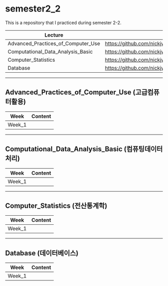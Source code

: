# semester2_2

This is a repository that I practiced during semester 2-2.


| Lecture | Link |
| - | - |
| Advanced_Practices_of_Computer_Use | https://github.com/nickjw0205/semester2_2/tree/master/Advanced_Practices_of_Computer_Use |
| Computational_Data_Analysis_Basic | https://github.com/nickjw0205/semester2_2/tree/master/Computational_Data_Analysis_Basic |
| Computer_Statistics | https://github.com/nickjw0205/semester2_2/tree/master/Computer_Statistics |
| Database | https://github.com/nickjw0205/semester2_2/tree/master/Database |

------------

## Advanced_Practices_of_Computer_Use (고급컴퓨터활용)

| Week | Content |
| - | - |
| Week_1 | |

----------

## Computational_Data_Analysis_Basic (컴퓨팅데이터처리)

| Week | Content |
| - | - |
| Week_1 | |

----------

## Computer_Statistics (전산통계학)

| Week | Content |
| - | - |
| Week_1 | |

---------

## Database (데이터베이스)

| Week | Content |
| - | - |
| Week_1 | |





